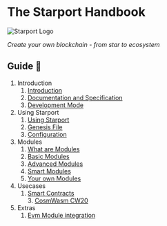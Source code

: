 # The Starport Handbook

![Starport Logo](https://github.com/tendermint/starport/blob/develop/docs/banner.jpeg?raw=true "Starport Logo")

*Create your own blockchain - from star to ecosystem*

## Guide 🔎

1. Introduction  
   1. [Introduction](01_introduction/01_starport_introduction/introduction.md)  
   2. [Documentation and Specification](01_introduction/02_documentation_specification/02_documentation_specification.md)  
   3. [Development Mode](01_introduction/03_development_mode/03_development_mode.md)  
2. Using Starport  
    1. [Using Starport](02_using_starport/01_using_starport/01_using_starport.md)  
    2. [Genesis File](02_using_starport/02_genesis_file/02_genesis_file.md)     
    3. [Configuration](02_using_starport/03_configuration/03_configuration.md)  
3. Modules  
    1. [What are Modules](03_modules/01_what_are_modules/01_what_are_modules.md)  
    2. [Basic Modules](03_modules/02_basic_modules/02_basic_modules.md)  
    3. [Advanced Modules](03_modules/03_advanced_modules/03_advanced_modules.md)  
    4. [Smart Modules](03_modules/04_smart_modules/04_smart_modules.md)  
    5. [Your own Modules](03_modules/05_your_own_module/05_your_own_module.md)  
4. Usecases  
    1. [Smart Contracts](04_usecases/01_smart_contracts/01_smart_contracts.md)  
         3. [CosmWasm CW20](04_usecases/03_cw20/03_cw20.md)  
5. Extras  
    1. [Evm Module integration](05_extras/05_01_cosmos_ethermint/05_01_cosmos_ethermint.md)